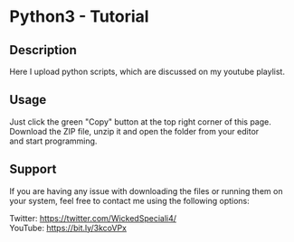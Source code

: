 # Python3 - Tutorial

## Description
Here I upload python scripts, which are discussed on my youtube playlist.</br>

## Usage
Just click the green "Copy" button at the top right corner of this page.</br>
Download the ZIP file, unzip it and open the folder from your editor</br>
and start programming.</br>

## Support
If you are having any issue with downloading the files or running them on</br>
your system, feel free to contact me using the following options:</br>

Twitter: https://twitter.com/WickedSpeciali4/ </br>
YouTube: https://bit.ly/3kcoVPx

